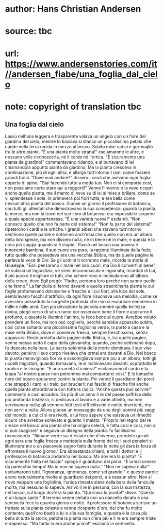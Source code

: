 # author: Hans Christian Andersen
# source: tbc
# url: https://www.andersenstories.com/it//andersen_fiabe/una_foglia_dal_cielo
# note: copyright of translation tbc

## Una foglia dal cielo 

Lassù nell'aria leggera e trasparente volava un angelo con un fiore del
giardino del cielo; mentre lo baciava si staccò un piccolissimo petalo
che cadde nella terra umida in mezzo al bosco. Subito mise radici e
germogliò tra le altre piante.
"È una pianta molto strana!" esclamarono le altre, e nessuno volle
riconoscerla, né il cardo né l'ortica.
"È sicuramente una pianta da giardino!" commentavano ridendo, e si
burlavano di lei chiamandola appunto pianta da giardino. Ma la pianta
cresceva in continuazione, più di ogni altra, e allargò tutt'intorno i
rami come fossero grandi tralci.
"Dove vuoi andare?" dissero i cardi che avevano ogni foglia coperta di
spine. "Stai facendo tutto a modo tuo. Non ci si comporta così, non
possiamo certo stare qui a reggerti!"
Venne l'inverno e la neve ricoprì anche quella pianta, ma il manto di
neve su di lei si mise a brillare, come se vi splendesse il sole. In
primavera poi fiorì tutta, e era bella come nessun'altra pianta del
bosco.
Giunse un giorno il professore di botanica, con tutti gli attestati che
dimostravano la sua competenza; guardò la pianta, la morse, ma non la
trovò nel suo libro di botanica: era impossibile scoprire a quale specie
appartenesse.
"È una varietà nuova!" esclamò. "Non conosco quello che non fa parte
del sistema!"
"Non fa parte del sistema!" ripeterono i cardi e le ortiche.
I grandi alberi che stavano tutt'intorno sentirono quelle parole e
notarono anch'essi che quello non era un albero della loro specie, ma
non dissero nulla, né in bene né in male, e questa è la cosa più saggia
quando si è stupidi.
Passò nel bosco una povera e innocente bambina; il suo cuore era puro,
la ragione illuminata dalla fede; tutto quello che possedeva era una
vecchia Bibbia, ma da quelle pagine le parlava la voce di Dio: Se gli
uomini ti vorranno male, ricorda la storia di Giuseppe: "Essi pensarono
il male nel loro cuori, ma Dio li convertì al bene"; se subisci
un'ingiustizia, se vieni misconosciuta e ingiuriata, ricordati di Lui,
il più puro e il migliore di tutti, che schernirono e inchiodarono
all'albero della croce, dove Egli pregò: "Padre, perdona loro perché
non sanno quello che fanno."
La fanciulla si fermò davanti a quella straordinaria pianta le cui
foglie profumavano dolcissime e fresche e i cui fiori, alla luce del
sole, sembravano fuochi d'artifìcio; da ogni fiore risuonava una
melodia, come se avessero posseduto la sorgente profonda che non si
esaurisce nemmeno in mille e mille anni. Con pia devozione la piccola
ammirò quella bellezza divina, piegò verso di sé un ramo per osservare
bene il fiore e aspirarne il profumo, e questo le illuminò l'animo, le
fece bene al cuore. Avrebbe voluto prendere un fiore, ma non osò
coglierlo, perché sarebbe appassito subito, così colse soltanto una
piccolissima fogliolina verde, la portò a casa e la mise nella Bibbia,
dove si conservò fresca, sempre freschissima, senza appassire.
Restò protetta dalle pagine della Bibbia, e, tra quelle pagine, venne
messa sotto il capo della giovanetta, quando, poche settimane dopo, fu
deposta nella bara. La sacra solennità della morte dominava il suo viso
devoto; persino il suo corpo rivelava che ormai era davanti a Dio.
Nel bosco la pianta meravigliosa fioriva e assomigliava sempre più a un
albero; tutti gli uccelli migratori, quando tornavano, le si inchinavano
davanti, soprattutto le rondini e le cicogne.
"È una varietà straniera!" esclamarono il cardo e la lappa "al nostro
paese non potremmo mai comportarci così."
E le lumache nere del bosco sputarono contro la pianta.
Poi venne il guardiano dei porci che strappò i cardi e i tralci per
bruciarli; nel fascio di frasche finì anche quella pianta straordinaria
con tutte le radici. "Anche questa può servire!" commentò e così
accadde.
Da più di un anno il re del paese soffriva della più profonda tristezza,
si dedicava al lavoro e a varie attività, ma non servivano a nulla; gli
vennero letti testi difficilissimi e molto divertenti, ma non servì a
nulla. Allora giunse un messaggio da uno degli uomini più saggi del
mondo, a cui ci si era rivolti, e lui fece sapere che esisteva un
rimedio sicuro che avrebbe sollevato e guarito il malato.
"Proprio nel regno del re cresce nel bosco una pianta che ha origini
celesti, è fatta così e così, non ci si può sbagliare" e seguiva un
disegno della pianta: fu facilissimo riconoscerla. "Rimane verde sia
d'estate che d'inverno, prendete quindi ogni sera una foglia fresca e
mettetela sulla fronte del re; i suoi pensieri si illumineranno e un
piacevole sogno fatto durante la notte gli darà la forza di affrontare
il nuovo giorno."
Era abbastanza chiaro, e tutti i dottori e il professore di botanica
andarono nel bosco. Ma dov'era la pianta?
"È sicuramente finita nel fascio" spiegò il guardiano dei porci. "È
ormai cenere da parecchio tempo! Ma io non ne sapevo nulla."
"Non ne sapeva nulla!" esclamarono tutti. "Ignoranza, ignoranza, come
sei grande!" e queste parole erano naturalmente rivolte al guardiano
dei porci, e a nessun altro.
Non si trovò neppure una fogliolina, l'unica rimasta stava nella bara
della fanciulla morta, ma nessuno lo sapeva.
Arrivò il re in persona, con la sua tristezza, nel bosco, sul luogo
dov'era la pianta. "Qui stava la pianta!" disse. "Questo è un luogo
santo!"
Il terreno venne cintato con un cancello dorato e una sentinella fece la
guardia giorno e notte.
Il professore di botanica scrisse un trattato sulla pianta celeste e
venne ricoperto d'oro, del che fu molto contento; quell'oro bastò a
lui e alla sua famiglia, e questa è la cosa più bella di tutta la
storia, perché la pianta non c'era più e il re era sempre triste e
depresso.
"Ma tanto lo era anche prima!" esclamò la sentinella.
